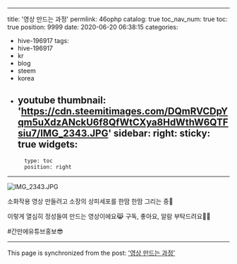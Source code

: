 
---
title: '영상 만드는 과정'
permlink: 46ophp
catalog: true
toc_nav_num: true
toc: true
position: 9999
date: 2020-06-20 06:38:15
categories:
- hive-196917
tags:
- hive-196917
- kr
- blog
- steem
- korea
- youtube
thumbnail: 'https://cdn.steemitimages.com/DQmRVCDpYqm5uXdzANckU6f8QfWtCXya8HdWthW6QTFsiu7/IMG_2343.JPG'
sidebar:
    right:
        sticky: true
widgets:
    -
        type: toc
        position: right
---


![IMG_2343.JPG](https://cdn.steemitimages.com/DQmRVCDpYqm5uXdzANckU6f8QfWtCXya8HdWthW6QTFsiu7/IMG_2343.JPG)


소화작용 영상 만들려고 소장의 상피세포를 한땀 한땀 그리는 중🤪

이렇게 열심히 정성들여 만드는 영상이에요😹
구독, 좋아요, 알람 부탁드려요🙌🏼

#간만에유튜브홍보😎

- - -

This page is synchronized from the post: ['영상 만드는 과정'](https://steemit.com/@loveecho/46ophp)

